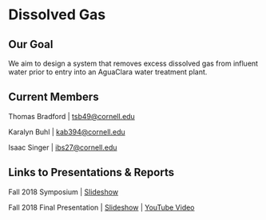 # Dissolved Gas

## Our Goal
We aim to design a system that removes excess dissolved gas from influent water prior to entry into an AguaClara water treatment plant.

## Current Members 
Thomas Bradford | tsb49@cornell.edu

Karalyn Buhl | kab394@cornell.edu

Isaac Singer | ibs27@cornell.edu

## Links to Presentations & Reports
Fall 2018 Symposium | [Slideshow](https://docs.google.com/presentation/d/1oqcSOdyO4JxgfkK_X3Jw-1Bu3BXFlAgRmeZfy4X1oRU/edit?usp=sharing)

Fall 2018 Final Presentation | [Slideshow](https://docs.google.com/presentation/d/15AX9xSX_VZXdsxB2yab1bab3Xx3Wnr3A-YHmP6xZCP8/edit#slide=id.g4826752e6e_0_5) | [YouTube Video](https://www.youtube.com/watch?v=6RM38dYTEgE&index=11&list=PLhsGtpY8ipdZTn2HPI6C2uH44ADmc0Ra6&t=0s)
